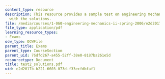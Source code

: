 ```yaml
---
content_type: resource
description: This resource provides a sample test on engineering mechanics II, along
  with the solutions.
file: /media/courses/1-060-engineering-mechanics-ii-spring-2006/e2d2017bb2216603073df33ecfdbfaf1_test2_solutions.pdf
file_type: application/pdf
learning_resource_types:
- Exams
ocw_type: OCWFile
parent_title: Exams
parent_type: CourseSection
parent_uid: 76dfd267-a455-52ff-38e0-8187ba261e5d
resourcetype: Document
title: test2_solutions.pdf
uid: e2d2017b-b221-6603-073d-f33ecfdbfaf1
---
```

